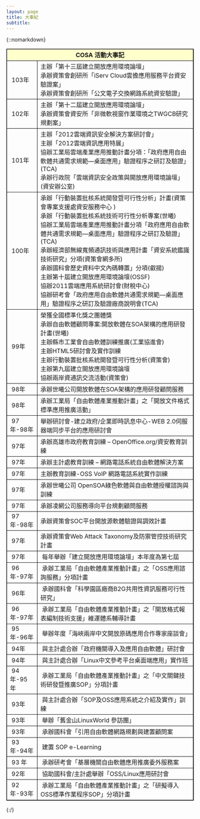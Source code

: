 ```yaml
---
layout: page
title: 大事紀
subtitle: 
---
```

{::nomarkdown}
<table border="1" cellspacing="0">
    <tbody>
        <tr>
            <td colspan="2" height="24" align="center" style="border: 1px solid #000000; text-align: center"
                bgcolor="#ffffcc">
                <font size="3"><strong>COSA 活動大事記</strong></font>
            </td>
        </tr>
        <tr>
            <td style="border:1px solid #000000">&nbsp;103年<br /></td>
            <td style="border:1px solid #000000">
                <font size="3">主辦「第十三屆建立開放應用環境論壇」<br /> 承辦資策會創研所「iServ Cloud雲擔應用服務平台資安驗證案」<br />
                    承辦資策會創研所「公文電子交換網路系統資安驗證」 </font>
            </td>
        </tr>
        <tr>
            <td style="border:1px solid #000000">&nbsp;102年<br /></td>
            <td style="border:1px solid #000000">
                <font size="3">主辦「第十二屆建立開放應用環境論壇」<br /> 承辦資策會資安所「非微軟視窗作業環境之TWGCB研究規劃案」 </font>
            </td>
        </tr>
        <tr>
            <td style="border:1px solid #000000">&nbsp;101年</td>
            <td style="border:1px solid #000000">
                <font size="3"> 主辦「2012雲端資訊安全解決方案研討會」<br /> 主辦「2012雲端資訊應用特展」<br />
                    協辦工業局雲端產業應用推動計畫分項：「政府應用自由軟體共通需求規範&mdash;桌面應用」驗證程序之研訂及驗證」(TCA)<br /> 承辦行政院「雲端資訊安全政策與開放應用環境論壇」(資安辦公室)
                </font>
            </td>
        </tr>
        <tr>
            <td style="border:1px solid #000000">&nbsp;100年</td>
            <td style="border:1px solid #000000">
                <font size="3"> 承辦「行動裝置批核系統開發暨可行性分析」計畫(資策會專案支援處資安服務中心 )<br /> 承辦「行動裝置批核系統技術可行性分析專案(世曦)<br />
                    協辦工業局雲端產業應用推動計畫分項「政府應用自由軟體共通需求規範&mdash;桌面應用」驗證程序之研訂及驗證」(TCA) <br />
                    承辦經濟部無線寬頻通訊技術與應用計畫「資安系統鑑識技術研究」分項(資策會網多所)<br />承辦國科會歷史資料中文內碼轉置」分項(叡揚)<br />
                    主辦第十屆建立開放應用環境論壇(OSSF)<br />協辦2011雲端應用系統研討會(財稅中心)<br />協辦研考會「政府應用自由軟體共通需求規範&mdash;桌面應用」驗證程序之研訂及驗證廠商說明會(TCA)
                </font>
            </td>
        </tr>
        <tr>
            <td style="border:1px solid #000000">&nbsp;99年<br /></td>
            <td style="border:1px solid #000000">
                <font size="3">榮獲全國標準化獎之團體獎<br /> 承辦自由軟體顧問專案:開放軟體在SOA架構的應用研發計畫(世曦)<br /> 主辦縣市工業會自由軟體訓練推廣(工業協進會)<br />
                    主辦HTML5研討會及實作訓練<br /> 主辦行動裝置批核系統開發暨可行性分析(資策會)<br /> 主辦第九屆建立開放應用環境論壇<br />協辦兩岸資通訊交流活動(資策會) </font>
            </td>
        </tr>
        <tr>
            <td height="24" align="left" style="border: 1px solid #000000">
                <font size="3">&nbsp;98年</font>
            </td>
            <td align="left" style="border: 1px solid #000000">
                <font size="3">承辦世曦公司開放軟體在SOA架構的應用研發顧問服務</font>
            </td>
        </tr>
        <tr>
            <td height="44" align="left" style="border: 1px solid #000000">
                <font size="3">&nbsp;98年</font>
            </td>
            <td align="left" style="border: 1px solid #000000">
                <font size="3">承辦工業局「自由軟體產業推動計畫」之「開放文件格式標準應用推廣活動」</font>
            </td>
        </tr>
        <tr>
            <td height="44" align="left" style="border: 1px solid #000000">
                <font size="3">&nbsp;97年-98年</font>
            </td>
            <td align="left" style="border: 1px solid #000000">
                <font size="3">舉辦研討會-建立政府/企業即時訊息中心-WEB 2.0伺服器端同步平台的應用研討會</font>
            </td>
        </tr>
        <tr>
            <td height="24" align="left" style="border: 1px solid #000000">
                <font size="3">&nbsp;97年</font>
            </td>
            <td align="left" style="border: 1px solid #000000">
                <font size="3">承辦高雄市政府教育訓練 &ndash; OpenOffice.org/資安教育訓練</font>
            </td>
        </tr>
        <tr>
            <td height="24" align="left" style="border: 1px solid #000000">
                <font size="3">&nbsp;97年</font>
            </td>
            <td align="left" style="border: 1px solid #000000">
                <font size="3">承辦主計處教育訓練 &ndash; 網路電話系統自由軟體解決方案</font>
            </td>
        </tr>
        <tr>
            <td height="24" align="left" style="border: 1px solid #000000">
                <font size="3">&nbsp;97年</font>
            </td>
            <td align="left" style="border: 1px solid #000000">
                <font size="3">主辦教育訓練-OSS VoIP 網路電話系統實作訓練</font>
            </td>
        </tr>
        <tr>
            <td height="24" align="left" style="border: 1px solid #000000">
                <font size="3">&nbsp;97年</font>
            </td>
            <td align="left" style="border: 1px solid #000000">
                <font size="3">承辦世曦公司 OpenSOA綠色軟體與自由軟體授權諮詢與訓練</font>
            </td>
        </tr>
        <tr>
            <td height="24" align="left" style="border: 1px solid #000000">
                <font size="3">&nbsp;97年</font>
            </td>
            <td align="left" style="border: 1px solid #000000">
                <font size="3">承辦凌網公司服務導向平台規劃顧問服務</font>
            </td>
        </tr>
        <tr>
            <td height="24" align="left" style="border: 1px solid #000000">
                <font size="3">&nbsp;97年-98年</font>
            </td>
            <td align="left" style="border: 1px solid #000000">
                <font size="3">承辦資策會SOC平台開放源軟體驗證與調效計畫</font>
            </td>
        </tr>
        <tr>
            <td height="24" align="left" style="border: 1px solid #000000">
                <font size="3">&nbsp;97年</font>
            </td>
            <td align="left" style="border: 1px solid #000000">
                <font size="3">承辦資策會Web Attack Taxonomy及防禦管控技術研究計畫</font>
            </td>
        </tr>
        <tr>
            <td height="24" align="left" style="border: 1px solid #000000">
                <font size="3">&nbsp;97年</font>
            </td>
            <td align="left" style="border: 1px solid #000000">
                <font size="3">&nbsp;每年舉辦「建立開放應用環境論壇」本年度為第七屆</font>
            </td>
        </tr>
        <tr>
            <td height="24" align="left" style="border: 1px solid #000000">
                <font size="3">&nbsp;96年-97年</font>
            </td>
            <td align="left" style="border: 1px solid #000000">
                <font size="3">&nbsp;承辦工業局「自由軟體產業推動計畫」之「OSS應用諮詢服務」分項計畫</font>
            </td>
        </tr>
        <tr>
            <td height="24" align="left" style="border: 1px solid #000000">
                <font size="3">&nbsp;96年</font>
            </td>
            <td align="left" style="border: 1px solid #000000">
                <font size="3">&nbsp;承辦國科會「科學園區廠商B2G共用性資訊服務可行性研究」</font>
            </td>
        </tr>
        <tr>
            <td height="44" align="left" style="border: 1px solid #000000">
                <font size="3">&nbsp;96年-97年</font>
            </td>
            <td align="left" style="border: 1px solid #000000">
                <font size="3">&nbsp;承辦工業局「自由軟體產業推動計畫」之「開放格式報表編制技術支援」維運體系輔導計畫</font>
            </td>
        </tr>
        <tr>
            <td height="24" align="left" style="border: 1px solid #000000">
                <font size="3">&nbsp;95年-96年</font>
            </td>
            <td align="left" style="border: 1px solid #000000">
                <font size="3">&nbsp;舉辦年度「海峽兩岸中文開放原碼應用合作專家座談會」</font>
            </td>
        </tr>
        <tr>
            <td height="24" align="left" style="border: 1px solid #000000">
                <font size="3">&nbsp;94年</font>
            </td>
            <td align="left" style="border: 1px solid #000000">
                <font size="3">&nbsp;與主計處合辦「政府機關導入及應用自由軟體」研討會</font>
            </td>
        </tr>
        <tr>
            <td height="24" align="left" style="border: 1px solid #000000">
                <font size="3">&nbsp;94年</font>
            </td>
            <td align="left" style="border: 1px solid #000000">
                <font size="3">&nbsp;與主計處合辦「Linux中文參考平台桌面端應用」實作班</font>
            </td>
        </tr>
        <tr>
            <td height="44" align="left" style="border: 1px solid #000000">
                <font size="3">&nbsp;94年-95 年</font>
            </td>
            <td align="left" style="border: 1px solid #000000">
                <font size="3">&nbsp;承辦工業局「自由軟體產業推動計畫」之「中文關鍵技術研發暨推廣SOP」分項計畫</font>
            </td>
        </tr>
        <tr>
            <td height="24" align="left" style="border: 1px solid #000000">
                <font size="3">&nbsp;93年</font>
            </td>
            <td align="left" style="border: 1px solid #000000">
                <font size="3">&nbsp;與主計處合辦「SOP及OSS應用系統之介紹及實作」訓練</font>
            </td>
        </tr>
        <tr>
            <td height="24" align="left" style="border: 1px solid #000000">
                <font size="3">&nbsp;93年</font>
            </td>
            <td align="left" style="border: 1px solid #000000">
                <font size="3">&nbsp;舉辦「舊金山LinuxWorld 參訪團」</font>
            </td>
        </tr>
        <tr>
            <td height="24" align="left" style="border: 1px solid #000000">
                <font size="3">&nbsp;93年</font>
            </td>
            <td align="left" style="border: 1px solid #000000">
                <font size="3">&nbsp;承辦國科會「引用自由軟體網路規劃與建置顧問案</font>
            </td>
        </tr>
        <tr>
            <td height="24" align="left" style="border: 1px solid #000000">
                <font size="3">&nbsp;93年-94年</font>
            </td>
            <td align="left" style="border: 1px solid #000000">
                <font size="3">&nbsp;建置 SOP e-Learning </font>
            </td>
        </tr>
        <tr>
            <td height="24" align="left" style="border: 1px solid #000000">
                <font size="3">&nbsp;93 年</font>
            </td>
            <td align="left" style="border: 1px solid #000000">
                <font size="3">&nbsp;承辦研考會「基層機關自由軟體應用推廣委外服務案</font>
            </td>
        </tr>
        <tr>
            <td height="24" align="left" style="border: 1px solid #000000">
                <font size="3">&nbsp;92年</font>
            </td>
            <td align="left" style="border: 1px solid #000000">
                <font size="3">&nbsp;協助國科會/主計處舉辦「OSS/Linux應用研討會</font>
            </td>
        </tr>
        <tr>
            <td height="44" align="left" style="border: 1px solid #000000">
                <font size="3">&nbsp;92年-93年</font>
            </td>
            <td align="left" style="border: 1px solid #000000">
                <font size="3">&nbsp;承辦工業局「自由軟體產業推動計畫」之「研擬導入OSS標準作業程序SOP」分項計畫</font>
            </td>
        </tr>
    </tbody>
</table>
{:/}